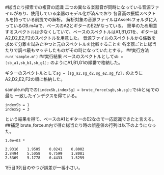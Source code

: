 #総当たり探索での複音の認識
二つの異なる楽器音が同時になっている音源ファイルがあり、使用している楽器のモデル化が済んでおり
各音高の振幅スペクトルを持っている前提での解析。
解析対象の音源ファイルはAssetsフォルダに入っているGB.m4aで、ベースのA2とギターのE2がなっている。
簡単のため用意するスペクトルは少なくしていて、ベースのスペクトルはA1,B1,G1を、ギターはA2,D2,E2,F2のスペクトルを用意した。
音源ファイルのスペクトルから係数を求めて分離を試みたやつと元のスペクトルを比較することを
各楽器ごとに総当たりで調べ最もマッチしたものがその時になっていたとする。
##実行方法
`run('sample.m')`
##実行結果
ベースのスペクトルとして`sb = [sb_a1,sb_b1,sb_g1];`
のようにA1,B1,G1の順番で格納した。

ギターのスペクトルとして`sg = [sg_a2,sg_d2,sg_e2,sg_f2];`
のようにA2,D2,E2,F2の順に格納した。

sample.m内での`[indexSb,indexSg] = brute_force(sgb,sb,sg);`でsbとsgでの最も
一致したインデクスを得ている。

    indexSb = 1
    indexSg = 3

という結果を得て、ベースのA1とギターのE2なので一応認識できたと言える。
##補足
brute_force.m内で得た総当たり時の誤差値の行列は以下のようになった。

    1.0e+03 *

    2.9316    1.9505    0.0241    0.8002
    2.8494    5.5058    0.7599    1.8081
    2.5369    5.1778    0.4433    1.5259

1行目3列目のやつが誤差が一番小さい。
